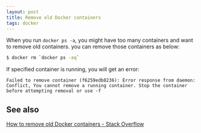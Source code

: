 ```yaml
---
layout: post
title: Remove old Docker containers
tags: docker
---
```


When you run `docker ps -a`, you might have too many containers and want to remove old containers. you can remove those containers as below:

```bash
$ docker rm `docker ps -aq`
```

If specified container is running, you will get an error:

```
Failed to remove container (f6259edb8236): Error response from daemon: Conflict, You cannot remove a running container. Stop the container before attempting removal or use -f
```

## See also

[How to remove old Docker containers - Stack Overflow](http://stackoverflow.com/questions/17236796/how-to-remove-old-docker-containers)
